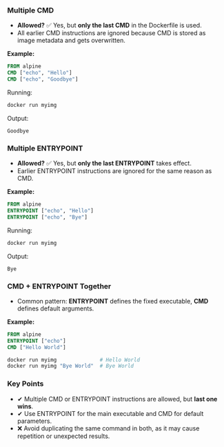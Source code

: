 ### Multiple CMD
- **Allowed?** ✅ Yes, but **only the last CMD** in the Dockerfile is used.
- All earlier CMD instructions are ignored because CMD is stored as image metadata and gets overwritten.

**Example:**
```dockerfile
FROM alpine
CMD ["echo", "Hello"]
CMD ["echo", "Goodbye"]
```
Running:
```bash
docker run myimg
```
Output:
```
Goodbye
```

### Multiple ENTRYPOINT
- **Allowed?** ✅ Yes, but **only the last ENTRYPOINT** takes effect.
- Earlier ENTRYPOINT instructions are ignored for the same reason as CMD.

**Example:**
```dockerfile
FROM alpine
ENTRYPOINT ["echo", "Hello"]
ENTRYPOINT ["echo", "Bye"]
```
Running:
```bash
docker run myimg
```
Output:
```
Bye
```

### CMD + ENTRYPOINT Together
- Common pattern: **ENTRYPOINT** defines the fixed executable, **CMD** defines default arguments.

**Example:**
```dockerfile
FROM alpine
ENTRYPOINT ["echo"]
CMD ["Hello World"]
```
```bash
docker run myimg              # Hello World
docker run myimg "Bye World"  # Bye World
```

### Key Points
- ✔ Multiple CMD or ENTRYPOINT instructions are allowed, but **last one wins**.
- ✔ Use ENTRYPOINT for the main executable and CMD for default parameters.
- ❌ Avoid duplicating the same command in both, as it may cause repetition or unexpected results.
